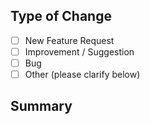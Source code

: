 ## Type of Change
- [ ] New Feature Request
- [ ] Improvement / Suggestion
- [ ] Bug
- [ ] Other (please clarify below)

## Summary
<!--
Please provide as much detail as possible and refer to these samples

New Feature Request / Improvement:
- Description: A new feature to show data from cool social media service
- Designs: A link or upload of some design mock up
- Dependencies: integration with cool social media service's API
- Acceptance Criteria:
1. Should do XYZ
1. Should let user see such and such

Bug:
- Please provide steps to reproduce including browser version

Other:
- Please provide all relevant details
-->